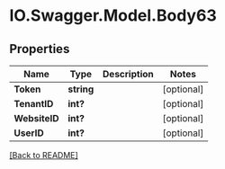 # IO.Swagger.Model.Body63
## Properties

Name | Type | Description | Notes
------------ | ------------- | ------------- | -------------
**Token** | **string** |  | [optional] 
**TenantID** | **int?** |  | [optional] 
**WebsiteID** | **int?** |  | [optional] 
**UserID** | **int?** |  | [optional] 

 [[Back to README]](../README.md)

